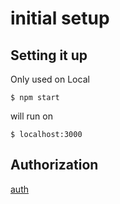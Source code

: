 # initial setup

## Setting it up 

Only used on Local

```
$ npm start
```

will run on 


```
$ localhost:3000
```

## Authorization 

[auth](https://github.com/Sammmmmuel/workoutAPI/files/6094785/spaces--MV4qKrmUrvb8sDTUxUB-pdf-1250381649.pdf)


